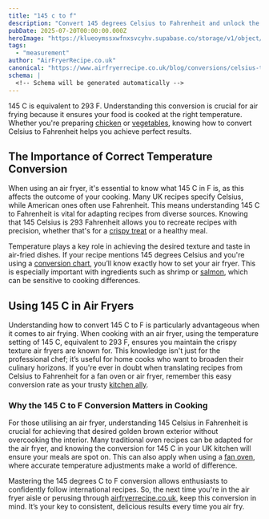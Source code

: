 ```yaml
---
title: "145 c to f"
description: "Convert 145 degrees Celsius to Fahrenheit and unlock the perfect temperature for your air fryer recipes. Dive into the world of precise cooking and achieve delicious results with ease."
pubDate: 2025-07-20T00:00:00.000Z
heroImage: "https://klueoymssxwfnxsvcyhv.supabase.co/storage/v1/object/public/Shmucket/145-c-to-f.png"
tags:
  - "measurement"
author: "AirFryerRecipe.co.uk"
canonical: "https://www.airfryerrecipe.co.uk/blog/conversions/celsius-to-fahrenheit/145-c-to-f"
schema: |
  <!-- Schema will be generated automatically -->
---
```


<p id="">145 C is equivalent to 293 F. Understanding this conversion is crucial for air frying because it ensures your food is cooked at the right temperature. Whether you're preparing <a href="https://www.airfryerrecipe.co.uk/recipe-category/chicken" id="">chicken</a> or <a href="https://www.airfryerrecipe.co.uk/recipe-category/vegetables" id="">vegetables</a>, knowing how to convert Celsius to Fahrenheit helps you achieve perfect results.</p><h2 id="">The Importance of Correct Temperature Conversion</h2><p id="">When using an air fryer, it's essential to know what 145 C in F is, as this affects the outcome of your cooking. Many UK recipes specify Celsius, while American ones often use Fahrenheit. This means understanding 145 C to Fahrenheit is vital for adapting recipes from diverse sources. Knowing that 145 Celsius is 293 Fahrenheit allows you to recreate recipes with precision, whether that's for a <a href="https://www.airfryerrecipe.co.uk/recipes" id="">crispy treat</a> or a healthy meal.</p><p id="">Temperature plays a key role in achieving the desired texture and taste in air-fried dishes. If your recipe mentions 145 degrees Celsius and you're using a <a href="https://www.airfryerrecipe.co.uk/air-fryer-conversion-chart" id="">conversion chart</a>, you’ll know exactly how to set your air fryer. This is especially important with ingredients such as shrimp or <a href="https://www.airfryerrecipe.co.uk/recipe-category/salmon" id="">salmon</a>, which can be sensitive to cooking differences.</p><h2 id="">Using 145 C in Air Fryers</h2><p id="">Understanding how to convert 145 C to F is particularly advantageous when it comes to air frying. When cooking with an air fryer, using the temperature setting of 145 C, equivalent to 293 F, ensures you maintain the crispy texture air fryers are known for. This knowledge isn't just for the professional chef; it’s useful for home cooks who want to broaden their culinary horizons. If you're ever in doubt when translating recipes from Celsius to Fahrenheit for a fan oven or air fryer, remember this easy conversion rate as your trusty <a href="https://www.airfryerrecipe.co.uk/air-fryer-cleaner" id="">kitchen ally</a>.</p><h3 id="">Why the 145 C to F Conversion Matters in Cooking</h3><p id="">For those utilising an air fryer, understanding 145 Celsius in Fahrenheit is crucial for achieving that desired golden brown exterior without overcooking the interior. Many traditional oven recipes can be adapted for the air fryer, and knowing the conversion for 145 C in your UK kitchen will ensure your meals are spot on. This can also apply when using a <a href="https://www.airfryerrecipe.co.uk/recipe-category/vegetables" id="">fan oven</a>, where accurate temperature adjustments make a world of difference.</p><p id="">Mastering the 145 degrees C to F conversion allows enthusiasts to confidently follow international recipes. So, the next time you're in the air fryer aisle or perusing through <a href="https://www.airfryerrecipe.co.uk/" id="">airfryerrecipe.co.uk</a>, keep this conversion in mind. It’s your key to consistent, delicious results every time you air fry.</p>
